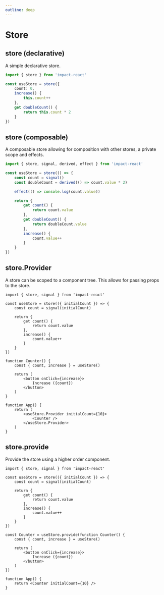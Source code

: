 ```yaml
---
outline: deep
---
```


# Store

## store (declarative)

A simple declarative store.

```ts
import { store } from 'impact-react'

const useStore = store({
    count: 0,
    increase() {
        this.count++
    },
    get doubleCount() {
        return this.count * 2
    }
})
```

## store (composable)

A composable store allowing for composition with other stores, a private scope and effects.

```ts
import { store, signal, derived, effect } from 'impact-react'

const useStore = store(() => {
    const count = signal()
    const doubleCount = derived(() => count.value * 2)

    effect(() => console.log(count.value))

    return {
        get count() {
            return count.value
        },
        get doubleCount() {
            return doubleCount.value
        },
        increase() {
            count.value++
        }
    }
})
```

## store.Provider

A store can be scoped to a component tree. This allows for passing props to the store.

```tsx
import { store, signal } from 'impact-react'

const useStore = store(({ initialCount }) => {
    const count = signal(initialCount)

    return {
        get count() {
            return count.value
        },
        increase() {
            count.value++
        }
    }
})

function Counter() {
    const { count, increase } = useStore()

    return (
        <button onClick={increase}>
            Increase ({count})
        </button>
    )
}

function App() {
    return (
        <useStore.Provider initialCount={10}>
            <Counter />
        </useStore.Provider>
    )
}
```

## store.provide

Provide the store using a higher order component.

```tsx
import { store, signal } from 'impact-react'

const useStore = store(({ initialCount }) => {
    const count = signal(initialCount)

    return {
        get count() {
            return count.value
        },
        increase() {
            count.value++
        }
    }
})

const Counter = useStore.provide(function Counter() {
    const { count, increase } = useStore()

    return (
        <button onClick={increase}>
            Increase ({count})
        </button>
    )
})

function App() {
    return <Counter initialCount={10} />
}
```
